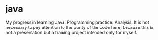 # java
My progress in learning Java. Programming practice. Analysis.
It is not necessary to pay attention to the purity of the code here, because this is not a presentation but a training project intended only for myself.

